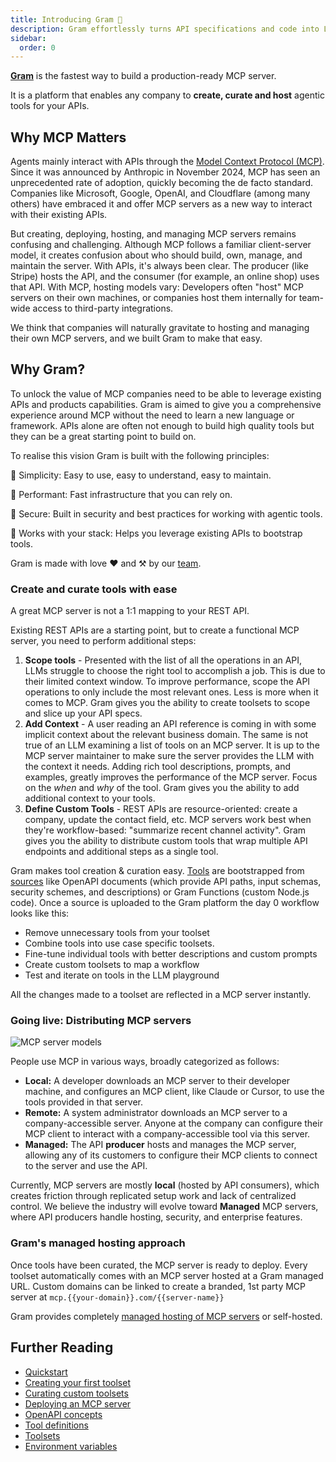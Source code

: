 ```yaml
---
title: Introducing Gram 👋
description: Gram effortlessly turns API specifications and code into LLM-ready tools, generating optimized tool definitions from OpenAPI documents and Gram Functions for powerful agentic workflows.
sidebar:
  order: 0
---
```


**[Gram](/product/gram)** is the fastest way to build a production-ready MCP server.

It is a platform that enables any company to **create, curate and host** agentic tools for your APIs.

## Why MCP Matters

Agents mainly interact with APIs through the [Model Context Protocol (MCP)](/mcp). Since it was announced by Anthropic in November 2024, MCP has seen an unprecedented rate of adoption, quickly becoming the de facto standard. Companies like Microsoft, Google, OpenAI, and Cloudflare (among many others) have embraced it and offer MCP servers as a new way to interact with their existing APIs.

But creating, deploying, hosting, and managing MCP servers remains confusing and challenging. Although MCP follows a familiar client-server model, it creates confusion about who should build, own, manage, and maintain the server. With APIs, it's always been clear. The producer (like Stripe) hosts the API, and the consumer (for example, an online shop) uses that API. With MCP, hosting models vary: Developers often "host" MCP servers on their own machines, or companies host them internally for team-wide access to third-party integrations.

We think that companies will naturally gravitate to hosting and managing their own MCP servers, and we built Gram to make that easy.

## Why Gram?

To unlock the value of MCP companies need to be able to leverage existing APIs and products capabilities. Gram is aimed to give you a comprehensive experience around MCP without the need to learn a new language or framework. APIs alone are often not enough to build high quality tools but they can be a great starting point to build on.

To realise this vision Gram is built with the following principles:

🔹 Simplicity: Easy to use, easy to understand, easy to maintain.

🔹 Performant: Fast infrastructure that you can rely on.

🔹 Secure: Built in security and best practices for working with agentic tools.

🔹 Works with your stack: Helps you leverage existing APIs to bootstrap tools.

Gram is made with love ❤️ and ⚒️ by our [team](/company).

### Create and curate tools with ease

A great MCP server is not a 1:1 mapping to your REST API.

Existing REST APIs are a starting point, but to create a functional MCP server, you need to perform additional steps:

1. **Scope tools** - Presented with the list of all the operations in an API, LLMs struggle to choose the right tool to accomplish a job. This is due to their limited context window. To improve performance, scope the API operations to only include the most relevant ones. Less is more when it comes to MCP. Gram gives you the ability to create toolsets to scope and slice up your API specs.
2. **Add Context** - A user reading an API reference is coming in with some implicit context about the relevant business domain. The same is not true of an LLM examining a list of tools on an MCP server. It is up to the MCP server maintainer to make sure the server provides the LLM with the context it needs. Adding rich tool descriptions, prompts, and examples, greatly improves the performance of the MCP server. Focus on the _when_ and _why_ of the tool. Gram gives you the ability to add additional context to your tools.
3. **Define Custom Tools** - REST APIs are resource-oriented: create a company, update the contact field, etc. MCP servers work best when they're workflow-based: "summarize recent channel activity". Gram gives you the ability to distribute custom tools that wrap multiple API endpoints and additional steps as a single tool.

Gram makes tool creation & curation easy. [Tools](/docs/gram/concepts/tool-definitions) are bootstrapped from [sources](/docs/gram/concepts/tool-sources) like OpenAPI documents (which provide API paths, input schemas, security schemes, and descriptions) or Gram Functions (custom Node.js code). Once a source is uploaded to the Gram platform the day 0 workflow looks like this:

* Remove unnecessary tools from your toolset
* Combine tools into use case specific toolsets.
* Fine-tune individual tools with better descriptions and custom prompts
* Create custom toolsets to map a workflow
* Test and iterate on tools in the LLM playground

All the changes made to a toolset are reflected in a MCP server instantly.

### Going live: Distributing MCP servers

![MCP server models](/assets/docs/gram/img/blog/the-easiest-way-to-host-mcp-servers/managed-mcp.png)

People use MCP in various ways, broadly categorized as follows:

* **Local:** A developer downloads an MCP server to their developer machine, and configures an MCP client, like Claude or Cursor, to use the tools provided in that server.
* **Remote:** A system administrator downloads an MCP server to a company-accessible server. Anyone at the company can configure their MCP client to interact with a company-accessible tool via this server.
* **Managed:** The API **producer** hosts and manages the MCP server, allowing any of its customers to configure their MCP clients to connect to the server and use the API.

Currently, MCP servers are mostly **local** (hosted by API consumers), which creates friction through replicated setup work and lack of centralized control. We believe the industry will evolve toward **Managed** MCP servers, where API producers handle hosting, security, and enterprise features.

### Gram's managed hosting approach

Once tools have been curated, the MCP server is ready to deploy. Every toolset automatically comes with an MCP server hosted at a Gram managed URL. Custom domains can be linked to create a branded, 1st party MCP server at `mcp.{{your-domain}}.com/{{server-name}}`

Gram provides completely [managed hosting of MCP servers](/docs/gram/gram-quickstart) or self-hosted.

<!-- ## LLM-Friendly Docs

This documentation site is also available in [llms.txt](https://llmstxt.org/) format, which is a simple markdown standard that LLMs can consume easily.

The `llms.txt` references two ways to access the LLM-friendly documentation:
* `llms-small.txt` is an abridged developer documentation for the site.
* `llms-full.txt` contains the entire documentation. Note this may exceed the context window of your LLM.
  
In addition, any page can be accessed as markdown by appending .md to the URL. For example, this page would become `https://docs.getgram.ai/introduction.md` , which you can view [here](https://docs.getgram.ai/introduction.md).

Finally, you can copy the contents of any page as markdown by pressing “Cmd+C” (or “Ctrl+C” on Windows) on your keyboard. -->

## Further Reading

* [Quickstart](/docs/gram/gram-quickstart)
* [Creating your first toolset](/docs/gram/build-mcp/create-default-toolset)
* [Curating custom toolsets](/docs/gram/build-mcp/custom-toolsets)
* [Deploying an MCP server](/docs/gram/host-mcp/deploy-mcp-server)
* [OpenAPI concepts](/docs/gram/concepts/tool-sources)
* [Tool definitions](/docs/gram/concepts/tool-definitions)
* [Toolsets](/docs/gram/concepts/toolsets)
* [Environment variables](/docs/gram/concepts/environments)
